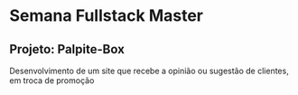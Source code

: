 # Semana Fullstack Master

## Projeto: Palpite-Box

Desenvolvimento de um site que recebe a opinião ou sugestão de
clientes, em troca de promoção